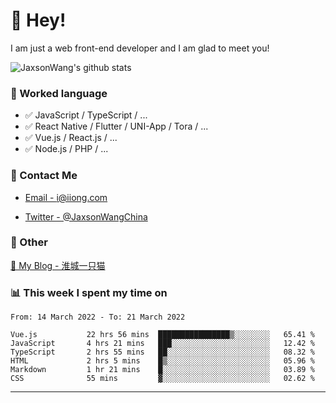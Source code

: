 # 👋 Hey!

I am just a web front-end developer and I am glad to meet you!

![JaxsonWang's github stats](https://github-readme-stats.vercel.app/api?username=JaxsonWang&&show_icons=true&&title_color=1abc9c&&icon_color=1abc9c)


### 📝 Worked language

- ✅ JavaScript / TypeScript / ...
- ✅ React Native / Flutter / UNI-App / Tora / ...
- ✅ Vue.js / React.js / ...
- ✅ Node.js / PHP / ...

### 📮 Contact Me

- [Email - i@iiong.com](mailto:i@iiong.com)

- [Twitter - @JaxsonWangChina](https://twitter.com/JaxsonWangChina)

### 🤪 Other

[📌 My Blog - 淮城一只猫](https://iiong.com)

### 📊 This week I spent my time on

<!--START_SECTION:waka-->

```text
From: 14 March 2022 - To: 21 March 2022

Vue.js           22 hrs 56 mins  ████████████████▒░░░░░░░░   65.41 %
JavaScript       4 hrs 21 mins   ███░░░░░░░░░░░░░░░░░░░░░░   12.42 %
TypeScript       2 hrs 55 mins   ██░░░░░░░░░░░░░░░░░░░░░░░   08.32 %
HTML             2 hrs 5 mins    █▒░░░░░░░░░░░░░░░░░░░░░░░   05.96 %
Markdown         1 hr 21 mins    █░░░░░░░░░░░░░░░░░░░░░░░░   03.89 %
CSS              55 mins         ▓░░░░░░░░░░░░░░░░░░░░░░░░   02.62 %
```

<!--END_SECTION:waka-->

---
